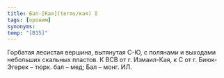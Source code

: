 ```yaml
---
title: Бал-[Кая](terms/кая) I
tags: [ороним]
synonyms:
temp: "[В15]"
---
```


Горбатая лесистая вершина, вытянутая С-Ю, с полянами и выходами небольших
скальных пластов. К ВСВ от г. Измаил-Кая, к С от г. Биюк-Эгерек – тюрк. бал –
мед; Бал – монг. ИЛ.
